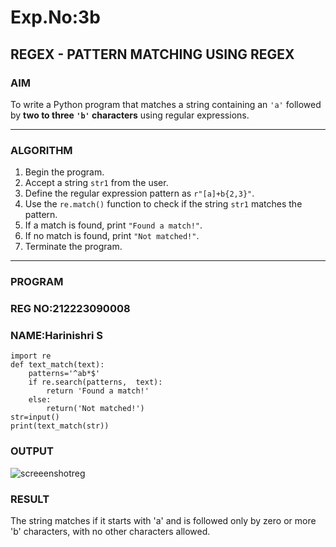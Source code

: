 # Exp.No:3b  
## REGEX - PATTERN MATCHING USING REGEX

### AIM  
To write a Python program that matches a string containing an `'a'` followed by **two to three `'b'` characters** using regular expressions.

---

### ALGORITHM

1. Begin the program.
3. Accept a string `str1` from the user.
5. Define the regular expression pattern as `r"[a]+b{2,3}"`.  
6. Use the `re.match()` function to check if the string `str1` matches the pattern.  
7. If a match is found, print `"Found a match!"`.  
8. If no match is found, print `"Not matched!"`.  
9. Terminate the program.

---

### PROGRAM
### REG NO:212223090008
### NAME:Harinishri S

```
import re
def text_match(text):
    patterns='^ab*$'
    if re.search(patterns,  text):
        return 'Found a match!'
    else:
        return('Not matched!')
str=input()
print(text_match(str))
```

### OUTPUT

![screeenshotreg](https://github.com/user-attachments/assets/71f65fa4-dcfe-423c-bb72-9270792cc729)


### RESULT
The string matches if it starts with 'a' and is followed only by zero or more 'b' characters, with no other characters allowed.









